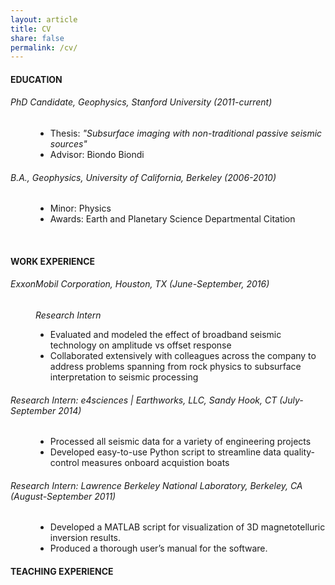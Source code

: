 ```yaml
---
layout: article
title: CV
share: false
permalink: /cv/
---
```


<html>
<body>
<h4 class="fn">EDUCATION</h4>
<p>
<h6>PhD Candidate, Geophysics, Stanford University (2011-current)</h6>
<p>
<dd>
<ul style="padding=0;">
<li>Thesis: <em>"Subsurface imaging with non-traditional passive seismic sources"</em></li>
<li>Advisor: Biondo Biondi</li>
</ul>
</dd>
<p>
<h6>B.A., Geophysics, University of California, Berkeley (2006-2010)</h6>
<p>
<dd>
<ul>
<li>Minor: Physics</li>
<li>Awards: Earth and Planetary Science Departmental Citation</li>
</ul>
</dd>
<br>
<h4>WORK EXPERIENCE</h4>
<p>
<h6>ExxonMobil Corporation, Houston, TX (June-September, 2016)</h6>
<dd>
<em>Research Intern</em>
<ul>
<li>Evaluated and modeled the effect of broadband seismic technology on amplitude vs 
offset response </li>
<li>Collaborated extensively with colleagues across the company to 
address problems spanning from rock physics to subsurface interpretation to 
seismic processing</li>
</ul>
</dd>
<h6>Research Intern: e4sciences | Earthworks, LLC, Sandy Hook, CT (July-September 2014)</h6>
<dd>
<ul>
<li>Processed all seismic data for a variety of engineering projects</li>
<li> Developed easy-to-use Python script to streamline data quality-control measures onboard acquistion boats</li>
</ul>
</dd>
<h6>Research Intern: Lawrence Berkeley National Laboratory, Berkeley, CA (August-September 2011)</h6>
<dd>
<ul>
<li>Developed a MATLAB script for visualization of 3D magnetotelluric inversion results.</li>
<li> Produced a thorough user’s manual for the software.</li>
</ul>
</dd>
<h4>TEACHING EXPERIENCE</h4>
<p>
</html>
